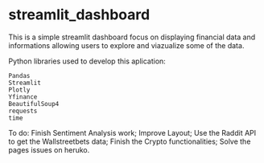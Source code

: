 # streamlit_dashboard

This is a simple streamlit dashboard focus on displaying financial data and informations allowing users to explore and viazualize some of the data.

Python libraries used to develop this aplication:

    Pandas
    Streamlit
    Plotly
    Yfinance
    BeautifulSoup4
    requests
    time
    
To do:
    Finish Sentiment Analysis work;
    Improve Layout;
    Use the Raddit API to get the Wallstreetbets data;
    Finish the Crypto functionalities;
    Solve the pages issues on heruko.


